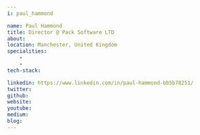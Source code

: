 ```yaml
---
i: paul_hammond

name: Paul Hammond
title: Director @ Pack Software LTD
about: 
location: Manchester, United Kingdom
specialities:
    - 
    - 
tech-stack: 

linkedin: https://www.linkedin.com/in/paul-hammond-bb5b78251/
twitter: 
github: 
website: 
youtube: 
medium: 
blog: 
---
```

